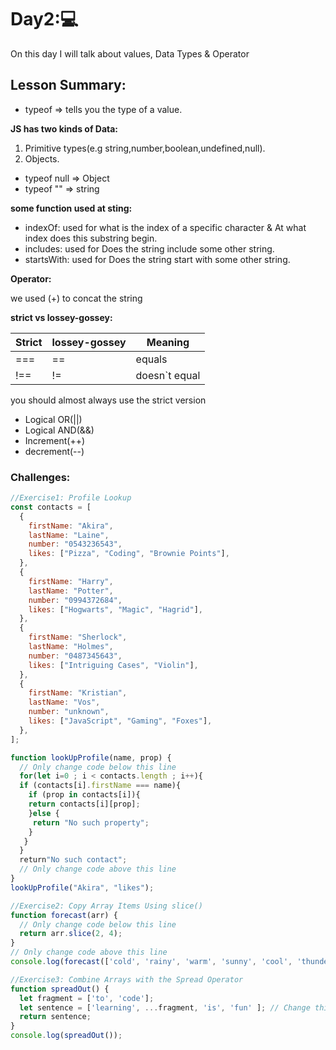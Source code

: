 # Day2:💻
 On this day I will talk about values, Data Types & Operator


## Lesson Summary:
 - typeof => tells you the type of a value.
  
 **JS has two kinds of Data:**
  1. Primitive types(e.g string,number,boolean,undefined,null).
  2. Objects.
  - typeof null => Object
  - typeof "" => string

 **some function used at sting:**
 
 - indexOf: used for what is the index of a specific character & At what index does this substring begin.
 - includes: used for Does the string include some other string.
 - startsWith: used for Does the string start with some other string.

  **Operator:** 
  
  we used (+) to concat the string
  
  **strict vs lossey-gossey:**

| Strict | lossey-gossey | Meaning |
| ----------- | ----------- |  -----------|
| === | == | equals |
| !== | != | doesn`t equal |

you should almost always use the strict version

- Logical OR(||)
- Logical AND(&&)
- Increment(++)
- decrement(--)

  
### Challenges:
```javascript
//Exercise1: Profile Lookup
const contacts = [
  {
    firstName: "Akira",
    lastName: "Laine",
    number: "0543236543",
    likes: ["Pizza", "Coding", "Brownie Points"],
  },
  {
    firstName: "Harry",
    lastName: "Potter",
    number: "0994372684",
    likes: ["Hogwarts", "Magic", "Hagrid"],
  },
  {
    firstName: "Sherlock",
    lastName: "Holmes",
    number: "0487345643",
    likes: ["Intriguing Cases", "Violin"],
  },
  {
    firstName: "Kristian",
    lastName: "Vos",
    number: "unknown",
    likes: ["JavaScript", "Gaming", "Foxes"],
  },
];

function lookUpProfile(name, prop) {
  // Only change code below this line
  for(let i=0 ; i < contacts.length ; i++){
  if (contacts[i].firstName === name){
    if (prop in contacts[i]){
    return contacts[i][prop];
    }else {
     return "No such property";
    }
   }
  }
  return"No such contact";
  // Only change code above this line
}
lookUpProfile("Akira", "likes");

//Exercise2: Copy Array Items Using slice()
function forecast(arr) {
  // Only change code below this line
  return arr.slice(2, 4);
}
// Only change code above this line
console.log(forecast(['cold', 'rainy', 'warm', 'sunny', 'cool', 'thunderstorms']));

//Exercise3: Combine Arrays with the Spread Operator
function spreadOut() {
  let fragment = ['to', 'code'];
  let sentence = ['learning', ...fragment, 'is', 'fun' ]; // Change this line
  return sentence;
}
console.log(spreadOut());
```



  
    
